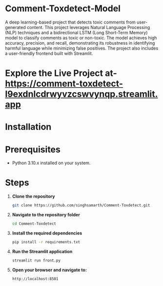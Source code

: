 # Comment-Toxdetect-Model
A deep learning-based project that detects toxic comments from user-generated content. This project leverages Natural Language Processing (NLP) techniques and a bidirectional LSTM (Long Short-Term Memory) model to classify comments as toxic or non-toxic. The model achieves high accuracy, precision, and recall, demonstrating its robustness in identifying harmful language while minimizing false positives. The project also includes a user-friendly frontend built with Streamlit.

# Explore the Live Project at-https://comment-toxdetect-l9exdnlcdrwyvzcswvynqp.streamlit.app

# Installation

# Prerequisites
- Python 3.10.x installed on your system.

# Steps

1. **Clone the repository**
    ```bash
    git clone https://github.com/singhsamarth/Comment-Toxdetect.git
    ```

2. **Navigate to the repository folder**
    ```bash
    cd Comment-Toxdetect
    ```

3. **Install the required dependencies**
    ```bash
    pip install -r requirements.txt
    ```

4. **Run the Streamlit application**
    ```bash
    streamlit run front.py
    ```

5. **Open your browser and navigate to:**
    ```bash
    http://localhost:8501
    ```
    

